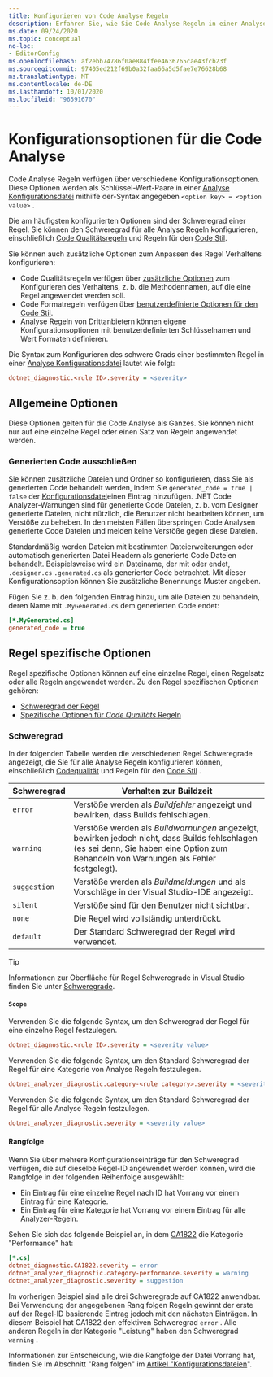 ```yaml
---
title: Konfigurieren von Code Analyse Regeln
description: Erfahren Sie, wie Sie Code Analyse Regeln in einer Analyse Konfigurationsdatei konfigurieren.
ms.date: 09/24/2020
ms.topic: conceptual
no-loc:
- EditorConfig
ms.openlocfilehash: af2ebb74786f0ae884ffee4636765cae43fcb23f
ms.sourcegitcommit: 97405ed212f69b0a32faa66a5d5fae7e76628b68
ms.translationtype: MT
ms.contentlocale: de-DE
ms.lasthandoff: 10/01/2020
ms.locfileid: "96591670"
---
```

# <a name="configuration-options-for-code-analysis"></a>Konfigurationsoptionen für die Code Analyse

Code Analyse Regeln verfügen über verschiedene Konfigurationsoptionen. Diese Optionen werden als Schlüssel-Wert-Paare in einer [Analyse Konfigurationsdatei](configuration-files.md) mithilfe der-Syntax angegeben `<option key> = <option value>` .

Die am häufigsten konfigurierten Optionen sind der Schweregrad einer Regel. Sie können den Schweregrad für alle Analyse Regeln konfigurieren, einschließlich [Code Qualitätsregeln](quality-rules/index.md) und Regeln für den [Code Stil](style-rules/index.md).

Sie können auch zusätzliche Optionen zum Anpassen des Regel Verhaltens konfigurieren:

- Code Qualitätsregeln verfügen über [zusätzliche Optionen](code-quality-rule-options.md) zum Konfigurieren des Verhaltens, z. b. die Methodennamen, auf die eine Regel angewendet werden soll.
- Code Formatregeln verfügen über [benutzerdefinierte Optionen für den Code Stil](code-style-rule-options.md).
- Analyse Regeln von Drittanbietern können eigene Konfigurationsoptionen mit benutzerdefinierten Schlüsselnamen und Wert Formaten definieren.

Die Syntax zum Konfigurieren des schwere Grads einer bestimmten Regel in einer [Analyse Konfigurationsdatei](configuration-files.md) lautet wie folgt:

```ini
dotnet_diagnostic.<rule ID>.severity = <severity>
```

## <a name="general-options"></a>Allgemeine Optionen

Diese Optionen gelten für die Code Analyse als Ganzes. Sie können nicht nur auf eine einzelne Regel oder einen Satz von Regeln angewendet werden.

### <a name="exclude-generated-code"></a>Generierten Code ausschließen

Sie können zusätzliche Dateien und Ordner so konfigurieren, dass Sie als generierten Code behandelt werden, indem Sie `generated_code = true | false` der [Konfigurationsdatei](configuration-files.md)einen Eintrag hinzufügen. .NET Code Analyzer-Warnungen sind für generierte Code Dateien, z. b. vom Designer generierte Dateien, nicht nützlich, die Benutzer nicht bearbeiten können, um Verstöße zu beheben. In den meisten Fällen überspringen Code Analysen generierte Code Dateien und melden keine Verstöße gegen diese Dateien.

Standardmäßig werden Dateien mit bestimmten Dateierweiterungen oder automatisch generierten Datei Headern als generierte Code Dateien behandelt. Beispielsweise wird ein Dateiname, der mit oder endet, `.designer.cs` `.generated.cs` als generierter Code betrachtet. Mit dieser Konfigurationsoption können Sie zusätzliche Benennungs Muster angeben.

Fügen Sie z. b. den folgenden Eintrag hinzu, um alle Dateien zu behandeln, deren Name mit `.MyGenerated.cs` dem generierten Code endet:

```ini
[*.MyGenerated.cs]
generated_code = true
```

## <a name="rule-specific-options"></a>Regel spezifische Optionen

Regel spezifische Optionen können auf eine einzelne Regel, einen Regelsatz oder alle Regeln angewendet werden. Zu den Regel spezifischen Optionen gehören:

- [Schweregrad der Regel](#severity-level)
- [Spezifische Optionen für *Code Qualitäts* Regeln](code-quality-rule-options.md)

### <a name="severity-level"></a>Schweregrad

In der folgenden Tabelle werden die verschiedenen Regel Schweregrade angezeigt, die Sie für alle Analyse Regeln konfigurieren können, einschließlich [Codequalität](quality-rules/index.md) und Regeln für den [Code Stil](style-rules/index.md) .

| Schweregrad | Verhalten zur Buildzeit |
|-|-|
| `error` | Verstöße werden als *Buildfehler* angezeigt und bewirken, dass Builds fehlschlagen.|
| `warning` | Verstöße werden als *Buildwarnungen* angezeigt, bewirken jedoch nicht, dass Builds fehlschlagen (es sei denn, Sie haben eine Option zum Behandeln von Warnungen als Fehler festgelegt). |
| `suggestion` | Verstöße werden als *Buildmeldungen* und als Vorschläge in der Visual Studio-IDE angezeigt. |
| `silent` | Verstöße sind für den Benutzer nicht sichtbar. |
| `none` | Die Regel wird vollständig unterdrückt. |
| `default` | Der Standard Schweregrad der Regel wird verwendet. |

> [!TIP]
> Informationen zur Oberfläche für Regel Schweregrade in Visual Studio finden Sie unter [Schweregrade](/visualstudio/ide/editorconfig-language-conventions#severity-levels).

#### <a name="scope"></a>`Scope`

Verwenden Sie die folgende Syntax, um den Schweregrad der Regel für eine einzelne Regel festzulegen.

```ini
dotnet_diagnostic.<rule ID>.severity = <severity value>
```

Verwenden Sie die folgende Syntax, um den Standard Schweregrad der Regel für eine Kategorie von Analyse Regeln festzulegen.

```ini
dotnet_analyzer_diagnostic.category-<rule category>.severity = <severity value>
```

Verwenden Sie die folgende Syntax, um den Standard Schweregrad der Regel für alle Analyse Regeln festzulegen.

```ini
dotnet_analyzer_diagnostic.severity = <severity value>
```

#### <a name="precedence"></a>Rangfolge

Wenn Sie über mehrere Konfigurationseinträge für den Schweregrad verfügen, die auf dieselbe Regel-ID angewendet werden können, wird die Rangfolge in der folgenden Reihenfolge ausgewählt:

- Ein Eintrag für eine einzelne Regel nach ID hat Vorrang vor einem Eintrag für eine Kategorie.
- Ein Eintrag für eine Kategorie hat Vorrang vor einem Eintrag für alle Analyzer-Regeln.

Sehen Sie sich das folgende Beispiel an, in dem [CA1822](/visualstudio/code-quality/ca1822) die Kategorie "Performance" hat:

```ini
[*.cs]
dotnet_diagnostic.CA1822.severity = error
dotnet_analyzer_diagnostic.category-performance.severity = warning
dotnet_analyzer_diagnostic.severity = suggestion
```

Im vorherigen Beispiel sind alle drei Schweregrade auf CA1822 anwendbar. Bei Verwendung der angegebenen Rang folgen Regeln gewinnt der erste auf der Regel-ID basierende Eintrag jedoch mit den nächsten Einträgen. In diesem Beispiel hat CA1822 den effektiven Schweregrad `error` . Alle anderen Regeln in der Kategorie "Leistung" haben den Schweregrad `warning` .

Informationen zur Entscheidung, wie die Rangfolge der Datei Vorrang hat, finden Sie im Abschnitt "Rang folgen" im [Artikel "Konfigurationsdateien](configuration-files.md#precedence)".
